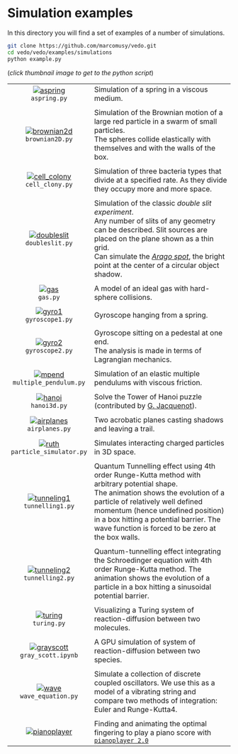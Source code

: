 # Simulation examples
In this directory you will find a set of examples of a number of simulations.
```bash
git clone https://github.com/marcomusy/vedo.git
cd vedo/vedo/examples/simulations
python example.py
```
(_click thumbnail image to get to the python script_)

|    |    |
|:-------------:|:-----|
| [![aspring](https://user-images.githubusercontent.com/32848391/50738955-7e891800-11d9-11e9-85cd-02bd4f3f13ea.gif)](https://github.com/marcomusy/vedo/blob/master/vedo/examples/simulations/aspring.py)<br/> `aspring.py`          |  Simulation of a spring in a viscous medium. |
|    |    |
| [![brownian2d](https://user-images.githubusercontent.com/32848391/50738948-73ce8300-11d9-11e9-8ef6-fc4f64c4a9ce.gif)](https://github.com/marcomusy/vedo/blob/master/vedo/examples/simulations/brownian2D.py)<br/> `brownian2D.py` | Simulation of the Brownian motion of a large red particle in a swarm of small particles. <br/>The spheres collide elastically with themselves and with the walls of the box.|
|    |    |
| [![cell_colony](https://user-images.githubusercontent.com/32848391/50738950-73ce8300-11d9-11e9-9d9d-960a032e0aae.gif)](https://github.com/marcomusy/vedo/blob/master/vedo/examples/simulations/cell_colony.py)<br/> `cell_clony.py`    |  Simulation of three bacteria types that divide at a specified rate. As they divide they occupy more and more space. |
|    |    |
| [![doubleslit](https://user-images.githubusercontent.com/32848391/50738946-7335ec80-11d9-11e9-93db-f34f853ed759.jpg)](https://github.com/marcomusy/vedo/blob/master/vedo/examples/simulations/doubleslit.py)<br/> `doubleslit.py` | Simulation of the classic _double slit experiment_. <br/>Any number of slits of any geometry can be described. Slit sources are placed on the plane shown as a thin grid. <br/>Can simulate the [_Arago spot_](https://en.wikipedia.org/wiki/Arago_spot), the bright point at the center of a circular object shadow.|
|    |    |
| [![gas](https://user-images.githubusercontent.com/32848391/50738954-7e891800-11d9-11e9-95aa-67c92ca6476b.gif)](https://github.com/marcomusy/vedo/blob/master/vedo/examples/simulations/gas.py)<br/> `gas.py`                      | A model of an ideal gas with hard-sphere collisions.|
|    |    |
| [![gyro1](https://user-images.githubusercontent.com/32848391/39766016-85c1c1d6-52e3-11e8-8575-d167b7ce5217.gif)](https://github.com/marcomusy/vedo/blob/master/vedo/examples/simulations/gyroscope1.py)<br/> `gyroscope1.py`      | Gyroscope hanging from a spring. |
|    |    |
| [![gyro2](https://user-images.githubusercontent.com/32848391/50738942-687b5780-11d9-11e9-97f0-72bbd63f7d6e.gif)](https://github.com/marcomusy/vedo/blob/master/vedo/examples/simulations/gyroscope2.py)<br/> `gyroscope2.py`      | Gyroscope sitting on a pedestal at one end. <br/>The analysis is made in terms of Lagrangian mechanics. |
|    |    |
| [![mpend](https://user-images.githubusercontent.com/32848391/50738892-db380300-11d8-11e9-807c-fb320c7b7917.gif)](https://github.com/marcomusy/vedo/blob/master/vedo/examples/simulations/multiple_pendulum.py)<br/> `multiple_pendulum.py` | Simulation of an elastic multiple pendulums with viscous friction. |
|    |    |
| [![hanoi](https://user-images.githubusercontent.com/32848391/56989284-58c1bd80-6b92-11e9-8f82-1ce95813f846.gif)](https://github.com/marcomusy/vedo/blob/master/vedo/examples/simulations/hanoi3d.py)<br/> `hanoi3d.py`            | Solve the Tower of Hanoi puzzle (contributed by [G. Jacquenot](https://github.com/Gjacquenot)). |
|    |    |
| [![airplanes](https://user-images.githubusercontent.com/32848391/57341963-b8910900-713c-11e9-898a-84b6d3712bce.gif)](https://github.com/marcomusy/vedo/blob/master/vedo/examples/simulations/airplanes.py)<br/> `airplanes.py`    | Two acrobatic planes casting shadows and leaving a trail. |
|    |    |
| [![ruth](https://user-images.githubusercontent.com/32848391/50738891-db380300-11d8-11e9-84c2-0f55be7228f1.gif)](https://github.com/marcomusy/vedo/blob/master/vedo/examples/simulations/particle_simulator.py)<br/> `particle_simulator.py` | Simulates interacting charged particles in 3D space. |
|    |    |
| [![tunneling1](https://vedo.embl.es/gifs/tunnelling2.gif)](https://github.com/marcomusy/vedo/blob/master/vedo/examples/simulations/tunnelling1.py)<br/> `tunnelling1.py`                                                      | Quantum Tunnelling effect using 4th order Runge-Kutta method with arbitrary potential shape. <br>The animation shows the evolution of a particle of relatively well defined momentum (hence undefined position) in a box hitting a potential barrier. The wave function is forced to be zero at the box walls. |
|    |    |
| [![tunneling2](https://user-images.githubusercontent.com/32848391/47751431-06aae880-dc92-11e8-9fcf-6659123edbfa.gif)](https://github.com/marcomusy/vedo/blob/master/vedo/examples/simulations/tunnelling2.py)<br/> `tunnelling2.py` |Quantum-tunnelling effect integrating the Schroedinger equation with 4th order Runge-Kutta method. The animation shows the evolution of a particle in a box hitting a sinusoidal potential barrier. |
|    |    |
| [![turing](https://user-images.githubusercontent.com/32848391/50738887-da9f6c80-11d8-11e9-83a6-fb002c0613bd.gif)](https://github.com/marcomusy/vedo/blob/master/vedo/examples/simulations/turing.py)<br/> `turing.py`             | Visualizing a Turing system of reaction-diffusion between two molecules.|
|    |    |
| [![grayscott](https://user-images.githubusercontent.com/32848391/59788744-aaeaa980-92cc-11e9-825d-58da26ca21ff.gif)](https://github.com/marcomusy/vedo/blob/master/vedo/examples/simulations/gray_scott.ipynb)<br/> `gray_scott.ipynb`       | A GPU simulation of system of reaction-diffusion between two species. |
|    |    |
| [![wave](https://user-images.githubusercontent.com/32848391/50738956-7e891800-11d9-11e9-92d7-fa109b1b8551.gif)](https://github.com/marcomusy/vedo/blob/master/vedo/examples/simulations/wave_equation.py)<br/> `wave_equation.py` | Simulate a collection of discrete coupled oscillators. We use this as a model of a vibrating string and compare two methods of integration: Euler and Runge-Kutta4.|
|    |    |
| [![pianoplayer](https://user-images.githubusercontent.com/32848391/44957809-b2c09500-aed6-11e8-9dc5-c2e52b632f94.gif)](https://github.com/marcomusy/pianoplayer)                                                                              | Finding and animating the optimal fingering to play a piano score with<br />[`pianoplayer 2.0`](https://github.com/marcomusy/pianoplayer)|
